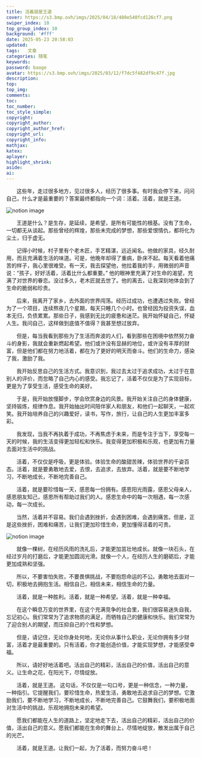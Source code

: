 ```yaml
---
title: 活着就是王道
cover: https://s3.bmp.ovh/imgs/2025/04/18/480e540fcd126cf7.png
swiper_index: 10
top_group_index: 10
background: '#fff'
date: 2025-05-23 20:58:03
updated:
tags:   文章
categories: 随笔
keywords: 
password: baoge
avatar: https://s3.bmp.ovh/imgs/2025/03/12/f7dc5f482df9c47f.jpg
description:
top:  
top_img:    
comments:
toc:
toc_number:
toc_style_simple:
copyright:
copyright_author:
copyright_author_href:
copyright_url:
copyright_info:
mathjax:
katex:
aplayer:
highlight_shrink:
aside:
ai:
---
```

&nbsp;&nbsp;&nbsp;&nbsp;&nbsp;&nbsp;&nbsp;这些年，走过很多地方，见过很多人，经历了很多事。有时我会停下来，问问自己，什么才是最重要的？答案最终都指向一个词：活着。活着，就是王道。

![notion image](https://image.pollinations.ai/prompt/person%20walking%20sunny%20path%20lush%20green%20field%20impressionistic%20painting%20vibrant%20alive?t=1d558036-0878-802e-aa4f-dd75eacbd2a6)

&nbsp;&nbsp;&nbsp;&nbsp;&nbsp;&nbsp;&nbsp;王道是什么？是生存，是延续，是希望，是所有可能性的根基。没有了生命，一切都无从谈起。那些曾经的辉煌，那些未完成的梦想，那些爱恨情仇，都将化为尘土，归于虚无。

&nbsp;&nbsp;&nbsp;&nbsp;&nbsp;&nbsp;&nbsp;记得小时候，村子里有个老木匠，手艺精湛，远近闻名。他做的家具，经久耐用，而且充满着生活的味道。可是，他晚年却得了重病，卧床不起。每天看着他痛苦的样子，我心里很难受。有一天，我去探望他，他拉着我的手，用微弱的声音说：“孩子，好好活着，活着比什么都重要。” 他的眼神里充满了对生命的渴望，充满了对世界的眷恋。没过多久，老木匠就去世了。他的离去，让我深刻地体会到了生命的脆弱和珍贵。

&nbsp;&nbsp;&nbsp;&nbsp;&nbsp;&nbsp;&nbsp;后来，我离开了家乡，去外面的世界闯荡。经历过成功，也遭遇过失败。曾经为了一个项目，连续熬夜几个星期，每天只睡几个小时。也曾经因为投资失误，血本无归，负债累累。那些日子，我感到无比的疲惫和迷茫。我开始怀疑自己，怀疑人生。我问自己，这样做到底值不值得？我甚至想过放弃。

&nbsp;&nbsp;&nbsp;&nbsp;&nbsp;&nbsp;&nbsp;但是，每当我看到那些为了生活而奔波的人们，看到那些在困境中依然努力奋斗的身影，我就会重新燃起希望。他们或许没有显赫的地位，或许没有丰厚的财富，但是他们都在努力地活着，都在为了更好的明天而奋斗。他们的生命力，感染了我，激励了我。

&nbsp;&nbsp;&nbsp;&nbsp;&nbsp;&nbsp;&nbsp;我开始反思自己的生活方式。我意识到，我过去太过于追求成功，太过于在意别人的评价，而忽略了自己内心的感受。我忘记了，活着不仅仅是为了实现目标，更是为了享受生活，感受生命的美好。

&nbsp;&nbsp;&nbsp;&nbsp;&nbsp;&nbsp;&nbsp;于是，我开始放慢脚步，学会欣赏身边的风景。我开始关注自己的身体健康，坚持锻炼，规律作息。我开始抽出时间陪伴家人和朋友，和他们一起聊天，一起欢笑。我开始培养自己的兴趣爱好，读书，写作，旅行，让自己的人生更加丰富多彩。

&nbsp;&nbsp;&nbsp;&nbsp;&nbsp;&nbsp;&nbsp;我发现，当我不再执着于成功，不再焦虑于未来，而是专注于当下，享受每一天的时候，我的生活变得更加轻松和快乐。我变得更加积极和乐观，也更加有力量去面对生活中的挑战。

&nbsp;&nbsp;&nbsp;&nbsp;&nbsp;&nbsp;&nbsp;活着，不仅仅是呼吸，更是体验。体验生命的酸甜苦辣，体验世界的千姿百态。活着，就是要勇敢地去爱，去恨，去追求，去放弃。活着，就是要不断地学习，不断地成长，不断地完善自己。

&nbsp;&nbsp;&nbsp;&nbsp;&nbsp;&nbsp;&nbsp;活着，就是要珍惜每一天，感恩每一份拥有。感恩阳光雨露，感恩父母亲人，感恩朋友知己，感恩所有帮助过我们的人。感恩生命中的每一次相遇，每一次感动，每一次成长。

&nbsp;&nbsp;&nbsp;&nbsp;&nbsp;&nbsp;&nbsp;当然，活着并不容易。我们会遇到挫折，会遇到困难，会遇到痛苦。但是，正是这些挫折，困难和痛苦，让我们更加珍惜生命，更加懂得活着的可贵。

![notion image](https://image.pollinations.ai/prompt/green%20sprout%20cracked%20earth%20sunlight%20hope%20perseverance%20life?t=1d558036-0878-80c5-a62c-d78d6d6f03f7)

&nbsp;&nbsp;&nbsp;&nbsp;&nbsp;&nbsp;&nbsp;就像一棵树，在经历风雨的洗礼后，才能更加茁壮地成长。就像一块石头，在经过岁月的打磨后，才能更加圆润光滑。就像一个人，在经历人生的磨砺后，才能更加成熟和坚强。

&nbsp;&nbsp;&nbsp;&nbsp;&nbsp;&nbsp;&nbsp;所以，不要害怕失败，不要畏惧挑战，不要抱怨命运的不公。勇敢地去面对一切，积极地去拥抱生活。相信自己，相信未来，相信生命的力量。

&nbsp;&nbsp;&nbsp;&nbsp;&nbsp;&nbsp;&nbsp;活着，就是一种胜利。活着，就是一种希望。活着，就是一种幸福。

&nbsp;&nbsp;&nbsp;&nbsp;&nbsp;&nbsp;&nbsp;在这个瞬息万变的世界里，在这个充满竞争的社会里，我们很容易迷失自我，忘记初心。我们常常为了追求物质的满足，而牺牲自己的健康和快乐。我们常常为了迎合别人的期望，而压抑自己的个性和梦想。

&nbsp;&nbsp;&nbsp;&nbsp;&nbsp;&nbsp;&nbsp;但是，请记住，无论你身处何地，无论你从事什么职业，无论你拥有多少财富，活着才是最重要的。只有活着，你才能创造价值，才能实现梦想，才能感受幸福。

&nbsp;&nbsp;&nbsp;&nbsp;&nbsp;&nbsp;&nbsp;所以，请好好地活着吧。活出自己的精彩，活出自己的价值，活出自己的意义。让生命之花，在阳光下，尽情绽放。

&nbsp;&nbsp;&nbsp;&nbsp;&nbsp;&nbsp;&nbsp;活着，就是王道。 这句话，不仅仅是一句口号，更是一种信念，一种力量，一种指引。它提醒我们，要珍惜生命，热爱生活，勇敢地去追求自己的梦想。它激励我们，要不断地学习，不断地成长，不断地完善自己。它鼓舞我们，要积极地面对生活中的挑战，乐观地拥抱未来的希望。

&nbsp;&nbsp;&nbsp;&nbsp;&nbsp;&nbsp;&nbsp;愿我们都能在人生的道路上，坚定地走下去，活出自己的精彩，活出自己的价值，活出自己的意义。愿我们都能在生命的舞台上，尽情地绽放，散发出属于自己的光芒。

&nbsp;&nbsp;&nbsp;&nbsp;&nbsp;&nbsp;&nbsp;活着，就是王道。让我们一起，为了活着，而努力奋斗吧！
